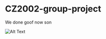# CZ2002-group-project

We done goof now son

![Alt Text](https://c.tenor.com/f4MzvvjwUhAAAAAC/spongebob-mocking.gif)
